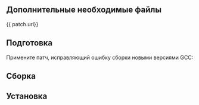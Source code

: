 <pkg :name="'efivar'" instsize showsbu2></pkg>

## Дополнительные необходимые файлы

<a :href="patch.url">{{ patch.url}}</a>

## Подготовка

Примените патч, исправляющий ошибку сборки новыми версиями GCC:

<package-script :package="'efivar'" :type="'patch'"></package-script>

## Сборка
<package-script :package="'efivar'" :type="'build'"></package-script>

## Установка
<package-script :package="'efivar'" :type="'install'"></package-script>

<script>
		new Vue({
		el: '#main',
		data: { package: {}, patch: {} },
		mounted: function () {
				this.getPatch();
		},
		methods: {
			getPatch: function() {
					getPackage('efivar-patch')
					.then(response => this.patch = response);
			},
		}
  })
</script>
